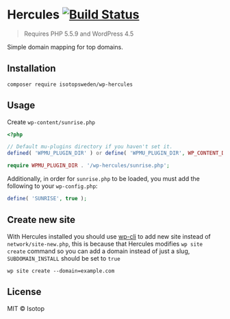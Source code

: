 # Hercules [![Build Status](https://travis-ci.org/isotopsweden/wp-hercules.svg?branch=master)](https://travis-ci.org/isotopsweden/wp-hercules)

> Requires PHP 5.5.9 and WordPress 4.5

Simple domain mapping for top domains.

## Installation

```
composer require isotopsweden/wp-hercules
```

## Usage

Create `wp-content/sunrise.php`

```php
<?php

// Default mu-plugins directory if you haven't set it.
defined( 'WPMU_PLUGIN_DIR' ) or define( 'WPMU_PLUGIN_DIR', WP_CONTENT_DIR . '/mu-plugins' );

require WPMU_PLUGIN_DIR . '/wp-hercules/sunrise.php';
```

Additionally, in order for `sunrise.php` to be loaded, you must add the following to your `wp-config.php`:

```php
define( 'SUNRISE', true );
```

## Create new site

With Hercules installed you should use [wp-cli](https://wp-cli.org) to add new site instead of `network/site-new.php`, this is because that Hercules modifies `wp site create` command so you can add a domain instead of just a slug, `SUBDOMAIN_INSTALL` should be set to `true`

```
wp site create --domain=example.com
```

## License

MIT © Isotop
